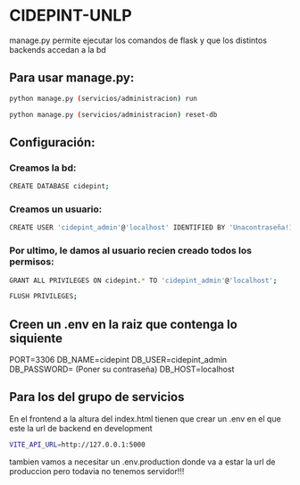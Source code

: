 # CIDEPINT-UNLP
manage.py permite ejecutar los comandos de flask y que los distintos backends accedan a la bd 
## Para usar manage.py:
```bash
python manage.py (servicios/administracion) run
```
```bash
python manage.py (servicios/administracion) reset-db
```
## Configuración:
### Creamos la bd:
```bash
CREATE DATABASE cidepint;
```

### Creamos un usuario:
```bash
CREATE USER 'cidepint_admin'@'localhost' IDENTIFIED BY 'Unacontraseña!123';
```

### Por ultimo, le damos al usuario recien creado todos los permisos:
```bash
GRANT ALL PRIVILEGES ON cidepint.* TO 'cidepint_admin'@'localhost';
```
```bash
FLUSH PRIVILEGES;
```

## Creen un .env en la raiz que contenga lo siquiente
PORT=3306
DB_NAME=cidepint
DB_USER=cidepint_admin
DB_PASSWORD= (Poner su contraseña)
DB_HOST=localhost

## Para los del grupo de servicios
En el frontend a la altura del index.html tienen que crear un .env en el que este la url de backend en development

```bash
VITE_API_URL=http://127.0.0.1:5000
```
tambien vamos a necesitar un .env.production donde va a estar la url de produccion pero todavia no tenemos servidor!!!